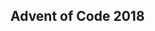 ## Advent of Code 2018

[](https://adventofcode.com/)
[](https://github.com/nneonneo/eqgrp-free-file.git)
[](https://github.com/nneonneo/ffsend.git)
[](https://github.com/nneonneo/pwn-stuff.git)
[](https://github.com/nneonneo/pwntools.git)
[](https://github.com/nneonneo/steam-phishing-analysis.git)
[](https://github.com/nneonneo/websocket-client.git)
[](https://github.com/nneonneo/pyelftools.git)
[](https://github.com/nneonneo/bpftools.git)
[](https://github.com/nneonneo/letsencrypt.git)
